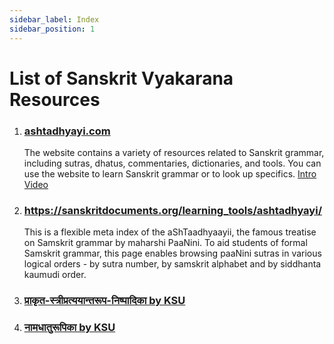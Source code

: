 ```yaml
---
sidebar_label: Index
sidebar_position: 1
---
```


# List of Sanskrit Vyakarana Resources

1. ### [ashtadhyayi.com](https://ashtadhyayi.com)
    
    The website contains a variety of resources related to Sanskrit grammar, including sutras, dhatus, commentaries, dictionaries, and tools. You can use the website to learn Sanskrit grammar or to look up specifics. [<IconFA icon="fa fa-youtube-play" /> Intro Video](https://youtu.be/c29-PhbhsU4?feature=shared)

1. ### https://sanskritdocuments.org/learning_tools/ashtadhyayi/

    This is a flexible meta index of the aShTaadhyaayii, the famous treatise on Samskrit grammar by maharshi PaaNini. To aid students of formal Samskrit grammar, this page enables browsing paaNini sutras in various logical orders - by sutra number, by samskrit alphabet and by siddhanta kaumudi order.

1. ### [प्राकृत-स्त्रीप्रत्ययान्तरूप-निष्पादिका by KSU](https://sambhasha.ksu.ac.in/CompLing/prakrita_stri_pratyaya)

1. ### [नामधातुरूपिका by KSU](https://sambhasha.ksu.ac.in/CompLing/NamaDhatu/namadhatuhome.html)
